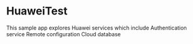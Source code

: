 # HuaweiTest
 
This sample app explores Huawei services which include
Authentication service
Remote configuration
Cloud database
